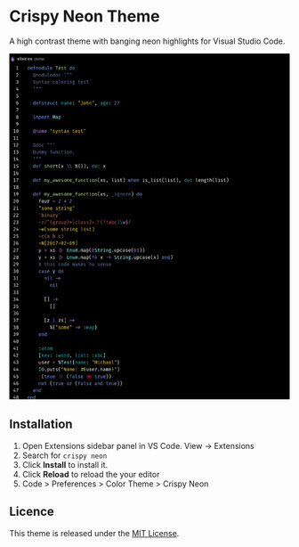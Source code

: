# Crispy Neon Theme
A high contrast theme with banging neon highlights for Visual Studio Code.

![Elixir screen](./assets/images/elixir.png)

## Installation
1. Open Extensions sidebar panel in VS Code. View → Extensions
1. Search for `crispy neon`
1. Click **Install** to install it.
1. Click **Reload** to reload the your editor
1. Code > Preferences > Color Theme > Crispy Neon

## Licence
This theme is released under the [MIT License](https://github.com/MarcusHoile/crispy-neon/blob/master/LICENSE).
